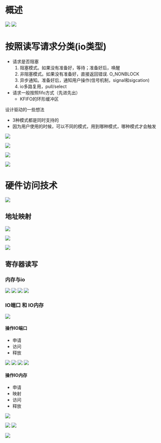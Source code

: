 # 概述
![](../photo/Pasted%20image%2020230507102907.png)
![](../photo/Pasted%20image%2020230509093216.png)

# 按照读写请求分类(io类型)
- 请求是否阻塞
	1. 阻塞模式。如果没有准备好，等待；准备好后，唤醒
	2. 非阻塞模式。如果没有准备好，直接返回错误. O_NONBLOCK
	3. 异步通知。准备好后，通知用户操作(信号机制，signal和sigcation)
	4. io多路复用，pull/select
- 请求一般按照fifo方式（先进先出）
	- KFIFO的环形缓冲区

设计驱动的一些想法
- 3种模式都是同时支持的
- 因为用户使用的时候，可以不同的模式，用到哪种模式，哪种模式才会触发

![](../photo/Pasted%20image%2020230509104223.png)

![](../photo/Pasted%20image%2020230509104237.png)

![](../photo/Pasted%20image%2020230509104417.png)

![](../photo/Pasted%20image%2020230509104832.png)

# 硬件访问技术
![](../photo/Pasted%20image%2020230507104333.png)
## 地址映射
![](../photo/Pasted%20image%2020230507104356.png)

![](../photo/Pasted%20image%2020230507104418.png)

![](../photo/Pasted%20image%2020230507104440.png)
## 寄存器读写

### 内存与io

![](../photo/Pasted%20image%2020230509155559.png)
![](../photo/Pasted%20image%2020230509155635.png)
![](../photo/Pasted%20image%2020230509155723.png)
![](../photo/Pasted%20image%2020230509155938.png)
### IO端口 和 IO内存
![](../photo/Pasted%20image%2020230509160039.png)
#### 操作IO端口 
- 申请
- 访问
- 释放

![](../photo/Pasted%20image%2020230509160231.png)
![](../photo/Pasted%20image%2020230509160303.png)
![](../photo/Pasted%20image%2020230509160345.png)
![](../photo/Pasted%20image%2020230509160406.png)
#### 操作IO内存 
- 申请
- 映射
- 访问
- 释放

![](../photo/Pasted%20image%2020230509160454.png)

![](../photo/Pasted%20image%2020230509160525.png)
![](../photo/Pasted%20image%2020230507104502.png)

![](../photo/Pasted%20image%2020230509160817.png)




